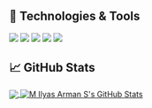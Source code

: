 
## 🔧 Technologies & Tools
![](https://img.shields.io/badge/Editor-Visual_Code_Studio-informational?style=flat&logo=visual-studio&logoColor=white&color=2bbc8a)
![](https://img.shields.io/badge/Code-PHP-informational?style=flat&logo=php&logoColor=white&color=2bbc8a)
![](https://img.shields.io/badge/Code-CSS-informational?style=flat&logo=css&logoColor=white&color=2bbc8a)
![](https://img.shields.io/badge/Code-JavaScript-informational?style=flat&logo=javascript&logoColor=white&color=2bbc8a)
![](https://img.shields.io/badge/Code-Make-informational?style=flat&logo=cmake&logoColor=white&color=2bbc8a)

## &#x1f4c8; GitHub Stats

<a href="https://github.com/milyasarmans/milyasarmans">
  <img align="center" src="https://github-readme-stats.vercel.app/api/top-langs/?username=milyasarmans&hide=java,html,tex&title_color=ffffff&text_color=c9cacc&icon_color=2bbc8a&bg_color=1d1f21&langs_count=3" />
</a>
<a href="https://github.com/milyasarmans/milyasarmans">
  <img align="center" src="https://github-readme-stats.vercel.app/api?username=milyasarmans&show_icons=true&line_height=27&count_private=true&title_color=ffffff&text_color=c9cacc&icon_color=2bbc8a&bg_color=1d1f21" alt="M Ilyas Arman S's GitHub Stats" />
</a>
